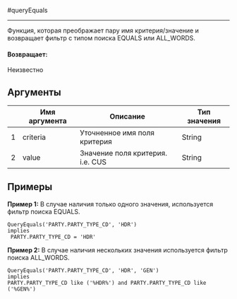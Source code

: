 #queryEquals

---

Функция, которая преображает пару имя критерия/значение и возвращает фильтр с типом поиска EQUALS или ALL_WORDS.

#### Возвращает:

Неизвестно

## Аргументы

|  | Имя аргумента | Описание | Тип значения |
| --- | --- | --- | --- |
| 1 | criteria | Уточненное имя поля критерия | String |
| 2 | value | Значение поля критерия. i.e. CUS | String |

## Примеры

**Пример 1:** В случае наличия только одного значения, используется фильтр поиска EQUALS.
```
QueryEquals('PARTY.PARTY_TYPE_CD', 'HDR')
implies
 PARTY.PARTY_TYPE_CD = 'HDR'
```

**Пример 2:** В случае наличия нескольких значения используется фильтр поиска ALL_WORDS.
```
QueryEquals('PARTY.PARTY_TYPE_CD', 'HDR', 'GEN')
implies
PARTY.PARTY_TYPE_CD like ('%HDR%') and PARTY.PARTY_TYPE_CD like ('%GEN%')
```

